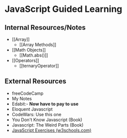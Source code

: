 # JavaScript Guided Learning
## Internal Resources/Notes
- [[Array]]
	- [[Array Methods]]
- [[Math Objects]]
	- [[Math.abs()]]
- [[Operators]]
	- [[ternaryOperator]]

## External Resources
- freeCodeCamp
- My Notes
- Edabit:- **Now have to pay to use**
- Eloquent Javascript
- CodeWars: Use this one
- You Don't Know Javascript (Book)
- Javascript: The Weird Parts (Book)
- [JavaScript Exercises (w3schools.com)](https://www.w3schools.com/js/js_exercises.asp)